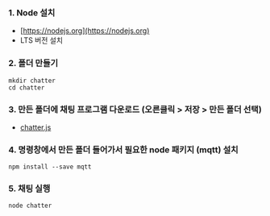 ### 1. Node 설치
   - [https://nodejs.org](https://nodejs.org)
   - LTS 버전 설치

### 2. 폴더 만들기
```
mkdir chatter
cd chatter
```

### 3. 만든 폴더에 채팅 프로그램 다운로드 (오른클릭 > 저장 > 만든 폴더 선택)
   - [chatter.js](https://raw.githubusercontent.com/jiwonpark/tts-mqtt-master/master/chatter.js)

### 4. 명령창에서 만든 폴더 들어가서 필요한 node 패키지 (mqtt) 설치
```
npm install --save mqtt
```

### 5. 채팅 실행
```
node chatter
```
